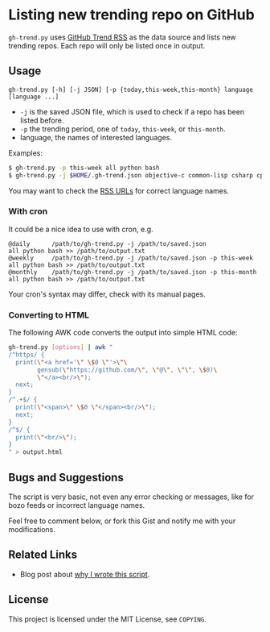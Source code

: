 Listing new trending repo on GitHub
===================================

`gh-trend.py` uses [GitHub Trend RSS][trendrss] as the data source and lists new trending repos. Each repo will only be listed once in output.

[trendrss]: http://github-trends.ryotarai.info/


Usage
-----

```
gh-trend.py [-h] [-j JSON] [-p {today,this-week,this-month} language [language ...]
```

* `-j` is the saved JSON file, which is used to check if a repo has been listed before.
* `-p` the trending period, one of `today`, `this-week`, or `this-month`.
* language, the names of interested languages.

Examples:

```bash
$ gh-trend.py -p this-week all python bash
$ gh-trend.py -j $HOME/.gh-trend.json objective-c common-lisp csharp cpp
```

You may want to check the [RSS URLs][trendrss] for correct language names.


### With cron

It could be a nice idea to use with cron, e.g.

```
@daily      /path/to/gh-trend.py -j /path/to/saved.json               all python bash >> /path/to/output.txt
@weekly     /path/to/gh-trend.py -j /path/to/saved.json -p this-week  all python bash >> /path/to/output.txt
@monthly    /path/to/gh-trend.py -j /path/to/saved.json -p this-month all python bash >> /path/to/output.txt
```

Your cron's syntax may differ, check with its manual pages.


### Converting to HTML

The following AWK code converts the output into simple HTML code:

```bash
gh-trend.py [options] | awk "
/^https/ {
  print(\"<a href='\" \$0 \"'>\"\
        gensub(\"https://github.com/\", \"@\", \"\", \$0)\
        \"</a><br/>\");
  next;
}
/^.+$/ {
  print(\"<span>\" \$0 \"</span><br/>\");
  next;
}
/^$/ {
  print(\"<br/>\");
}
" > output.html
```


Bugs and Suggestions
--------------------

The script is very basic, not even any error checking or messages, like for bozo feeds or incorrect language names.

Feel free to comment below, or fork this Gist and notify me with your modifications.


Related Links
-------------

* Blog post about [why I wrote this script](http://blog.yjl.im/2013/10/checking-new-trending-repos-on-github.html).


License
-------

This project is licensed under the MIT License, see `COPYING`.
